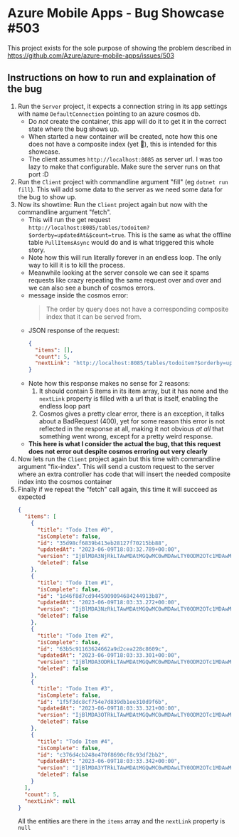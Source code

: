 # Azure Mobile Apps - Bug Showcase #503
This project exists for the sole purpose of showing the problem described in https://github.com/Azure/azure-mobile-apps/issues/503


## Instructions on how to run and explaination of the bug
1. Run the `Server` project, it expects a connection string in its app settings with name `DefaultConnection` pointing to an azure cosmos db.	
   - Do *not* create the container, this app will do it to get it in the correct state where the bug shows up.
   - When started a new container will be created, note how this one does not have a composite index (yet :eyes:), this is intended for this showcase.
   - The client assumes `http://localhost:8085` as server url. I was too lazy to make that configurable. Make sure the server runs on that port :D
2. Run the `Client` project with commandline argument "fill" (eg `dotnet run fill`). This will add some data to the server as we need some data for the bug to show up.
3. Now its showtime: Run the `Client` project again but now with the commandline argument "fetch".
   - This will run the get request `http://localhost:8085/tables/todoitem?$orderby=updatedAt&$count=true`. This is the same as what the offline table `PullItemsAsync` would do and is what triggered this whole story.
   - Note how this will run literally forever in an endless loop. The only way to kill it is to kill the process.
   - Meanwhile looking at the server console we can see it spams requests like crazy repeating the same request over and over and we can also see a bunch of cosmos errors.
   - message inside the cosmos error:
     > The order by query does not have a corresponding composite index that it can be served from.
   - JSON response of the request:
     ```json
     {
       "items": [],
       "count": 5,
       "nextLink": "http://localhost:8085/tables/todoitem?$orderby=updatedAt&$count=true"
     }
     ```
   - Note how this response makes no sense for 2 reasons:
     1. It should contain 5 items in its item array, but it has none and the `nextLink` property is filled with a url that is itself, enabling the endless loop part
     2. Cosmos gives a pretty clear error, there is an exception, it talks about a BadRequest (400), yet for some reason this error is not reflected in the response at all, making it not obvious *at all* that something went wrong, except for a pretty weird response.
   - **This here is what I consider the actual the bug, that this request does not error out despite cosmos erroring out very clearly**
4. Now lets run the `Client` project again but this time with commandline argument "fix-index". This will send a custom request to the server where an extra controller has code that will insert the needed composite index into the cosmos container
5. Finally if we repeat the "fetch" call again, this time it will succeed as expected
   ```json
   {
     "items": [
       {
         "title": "Todo Item #0",
         "isComplete": false,
         "id": "35d98cf6839b413eb28127f70215bb88",
         "updatedAt": "2023-06-09T18:03:32.789+00:00",
         "version": "IjBlMDA3NjRkLTAwMDAtMGQwMC0wMDAwLTY0ODM2OTc1MDAwMCI=",
         "deleted": false
       },
       {
         "title": "Todo Item #1",
         "isComplete": false,
         "id": "1d46f8d7cd9445909094684244913b87",
         "updatedAt": "2023-06-09T18:03:33.272+00:00",
         "version": "IjBlMDA3NzRkLTAwMDAtMGQwMC0wMDAwLTY0ODM2OTc1MDAwMCI=",
         "deleted": false
       },
       {
         "title": "Todo Item #2",
         "isComplete": false,
         "id": "63b5c91163624662a9d2cea228c8609c",
         "updatedAt": "2023-06-09T18:03:33.301+00:00",
         "version": "IjBlMDA3ODRkLTAwMDAtMGQwMC0wMDAwLTY0ODM2OTc1MDAwMCI=",
         "deleted": false
       },
       {
         "title": "Todo Item #3",
         "isComplete": false,
         "id": "1f5f3dc8cf754e7d839db1ee310d9f6b",
         "updatedAt": "2023-06-09T18:03:33.321+00:00",
         "version": "IjBlMDA3OTRkLTAwMDAtMGQwMC0wMDAwLTY0ODM2OTc1MDAwMCI=",
         "deleted": false
       },
       {
         "title": "Todo Item #4",
         "isComplete": false,
         "id": "c376d4cb248e470f8690cf8c93df2bb2",
         "updatedAt": "2023-06-09T18:03:33.342+00:00",
         "version": "IjBlMDA3YTRkLTAwMDAtMGQwMC0wMDAwLTY0ODM2OTc1MDAwMCI=",
         "deleted": false
       }
     ],
     "count": 5,
     "nextLink": null
   }
   ```
   All the entities are there in the `items` array and the `nextLink` property is `null`